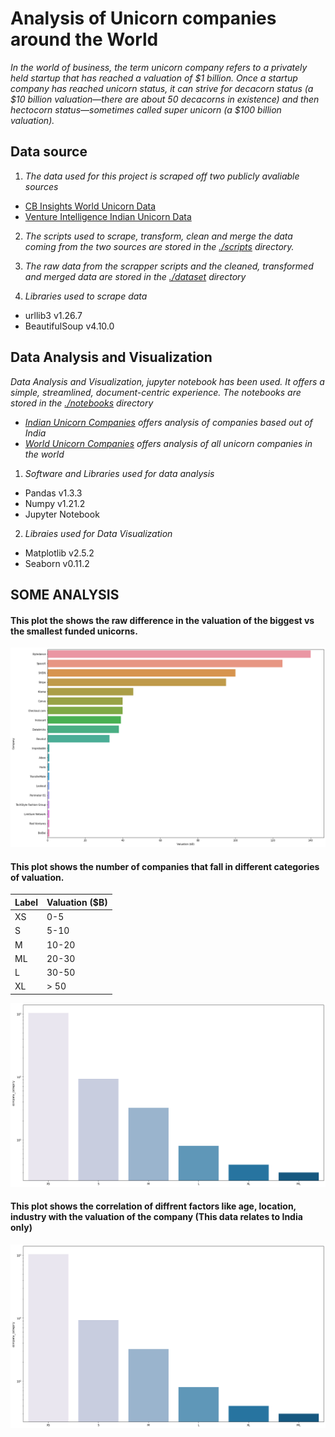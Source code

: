 # Analysis of Unicorn companies around the World

*In the world of business, the term unicorn company refers to a privately held startup that has reached a valuation of $1 billion. Once a startup company has reached unicorn status, it can strive for decacorn status (a $10 billion valuation—there are about 50 decacorns in existence) and then hectocorn status—sometimes called super unicorn (a $100 billion valuation).*

## Data source

1. *The data used for this project is scraped off two publicly avaliable sources*
- [CB Insights World Unicorn Data](https://www.cbinsights.com/research-unicorn-companies)
- [Venture Intelligence Indian Unicorn Data](https://www.ventureintelligence.com/Indian-Unicorn-Tracker.php)

2. *The scripts used to scrape, transform, clean and merge the data coming from the two sources are stored in the [./scripts](https://github.com/amitdas022/Unicorns/tree/Data_Integration/scripts) directory.*

3. *The raw data from the scrapper scripts and the cleaned, transformed and merged data are stored in the [./dataset](https://github.com/amitdas022/Unicorns/tree/Data_Integration/dataset) directory*

4. *Libraries used to scrape data*
- urllib3 v1.26.7
- BeautifulSoup v4.10.0

## Data Analysis and Visualization

*Data Analysis and Visualization, jupyter notebook has been used. It offers a simple, streamlined, document-centric experience. The notebooks are stored in the [./notebooks](https://github.com/amitdas022/Unicorns/tree/master/notebooks) directory*
- *[Indian Unicorn Companies](https://github.com/amitdas022/Unicorns/blob/Data_Integration/notebooks/indian_unicorns.ipynb) offers analysis of companies based out of India*
- *[World Unicorn Companies](https://github.com/amitdas022/Unicorns/blob/Data_Integration/notebooks/visual.ipynb) offers analysis of all unicorn companies in the world*

1. *Software and Libraries used for data analysis*
- Pandas v1.3.3
- Numpy v1.21.2
- Jupyter Notebook

2. *Libraies used for Data Visualization*
- Matplotlib v2.5.2
- Seaborn v0.11.2

## SOME ANALYSIS

#### This plot the shows the raw difference in the valuation of the biggest vs the smallest funded unicorns.
![Valuation difference between largest and smallest unicorns](https://github.com/amitdas022/Unicorns/blob/master/resources/images/world_size.png?raw=true)

#### This plot shows the number of companies that fall in different categories of valuation.
| Label | Valuation ($B) |
|-------|----------------|
| XS    | 0-5            |
| S     | 5-10           |
| M     | 10-20          |
| ML    | 20-30          |
| L     | 30-50          |
| XL    | > 50           |

![Categories of Valuation](https://github.com/amitdas022/Unicorns/blob/master/resources/images/categories_of_companies.png?raw=true)

#### This plot shows the correlation of diffrent factors like age, location, industry with the valuation of the company (This data relates to India only)
![Correlation of different factors with Valuation (India)](https://github.com/amitdas022/Unicorns/blob/master/resources/images/categories_of_companies.png?raw=true)